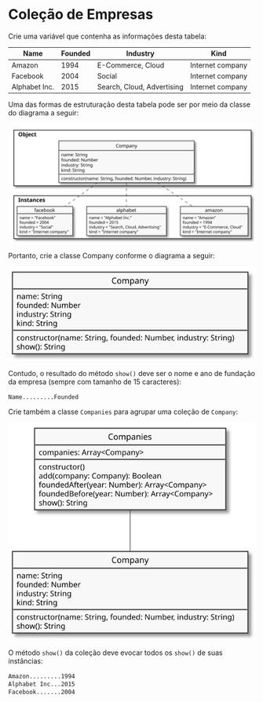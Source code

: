# Coleção de Empresas

Crie uma variável que contenha as informações desta tabela:

| Name          | Founded | Industry                   | Kind             |
| ------------- | ------- | -------------------------- | ---------------- |
| Amazon        | 1994    | E-Commerce, Cloud          | Internet company |
| Facebook      | 2004    | Social                     | Internet company |
| Alphabet Inc. | 2015    | Search, Cloud, Advertising | Internet company |

Uma das formas de estruturação desta tabela pode ser por meio da classe do diagrama a seguir:

![](assets/object-company-instance.svg)

Portanto, crie a classe Company conforme o diagrama a seguir:

![](assets/object-company-show.svg)

Contudo, o resultado do método `show()` deve ser o nome e ano de fundação da empresa (sempre com tamanho de 15 caracteres):

```
Name.........Founded
```

Crie também a classe `Companies` para agrupar uma coleção de `Company`:

![](assets/object-company-collection-show.svg)

O método `show()` da coleção deve evocar todos os `show()` de suas instâncias:

```
Amazon.........1994
Alphabet Inc...2015
Facebook.......2004
```
